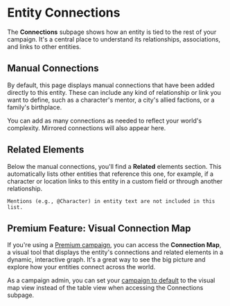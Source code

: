 # Entity Connections

The **Connections** subpage shows how an entity is tied to the rest of your campaign. It's a central place to understand its relationships, associations, and links to other entities.

## Manual Connections

By default, this page displays manual connections that have been added directly to this entity. These can include any kind of relationship or link you want to define, such as a character's mentor, a city's allied factions, or a family's birthplace.

You can add as many connections as needed to reflect your world's complexity. Mirrored connections will also appear here.

## Related Elements

Below the manual connections, you'll find a **Related** elements section. This automatically lists other entities that reference this one, for example, if a character or location links to this entity in a custom field or through another relationship.

```{admonition} Info
Mentions (e.g., @Character) in entity text are not included in this list.
```

## Premium Feature: Visual Connection Map

If you're using a [Premium campaign](https://kanka.io/premium), you can access the **Connection Map**, a visual tool that displays the entity's connections and related elements in a dynamic, interactive graph. It's a great way to see the big picture and explore how your entities connect across the world.

As a campaign admin, you can set your [campaign to default](/features/campaigns/campaign-settings) to the visual map view instead of the table view when accessing the Connections subpage.
